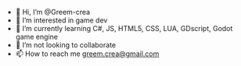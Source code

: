 - 👋 Hi, I’m @Greem-crea
- 👀 I’m interested in game dev
- 🌱 I’m currently learning C#, JS, HTML5, CSS, LUA, GDscript, Godot game engine
- 💞️ I’m not looking to collaborate
- 📫 How to reach me greem.crea@gmail.com

<!---
Greem-crea/Greem-crea is a ✨ special ✨ repository because its `README.md` (this file) appears on your GitHub profile.
You can click the Preview link to take a look at your changes.
--->
